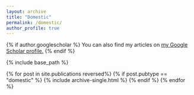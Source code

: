 ```yaml
---
layout: archive
title: "Domestic"
permalink: /domestic/
author_profile: true
---
```


{% if author.googlescholar %}
  You can also find my articles on <u><a href="{{author.googlescholar}}">my Google Scholar profile</a>.</u>
{% endif %}

{% include base_path %}

<!-- {% for post in site.publications reversed %}
  {% include archive-single.html %}
{% endfor %} -->


<!-- ## Papers -->

{% for post in site.publications reversed%}
  {% if post.pubtype == "domestic" %}
    {% include archive-single.html %}
  {% endif %}
{% endfor %}
